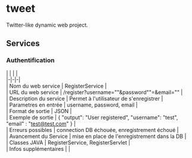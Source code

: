 # tweet
Twitter-like dynamic web project.

## Services

### Authentification
| | | | <br />
|-|-|-| <br />
| Nom du web service | RegisterService | <br />
| URL du web service | /register?username=""&password""=&email="" | <br />
| Description du service | Permet à l'utilisateur de s'enregistrer | <br />
| Parametres en entrée | username, password, email | <br />
| Format de sortie | JSON | <br />
| Exemple de sortie | { "output": "User registered", "username": "test", "email" : "test@test.com" } | <br />
| Erreurs possibles | connection DB échouée, enregistrement échoué | <br />
| Avancement du Service | mise en place de l'enregistrement dans la DB | <br />
| Classes JAVA | RegisterService, RegisterServlet | <br />
| Infos supplémentaires | | <br />